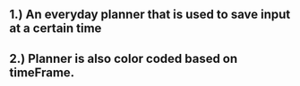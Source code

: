 ## 1.) An everyday planner that is used to save input at a certain time 

## 2.) Planner is also color coded based on timeFrame.